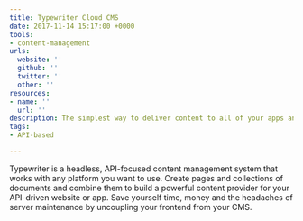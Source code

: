 ```yaml
---
title: Typewriter Cloud CMS
date: 2017-11-14 15:17:00 +0000
tools:
- content-management
urls:
  website: ''
  github: ''
  twitter: ''
  other: ''
resources:
- name: ''
  url: ''
description: The simplest way to deliver content to all of your apps and websites
tags:
- API-based

---
```

Typewriter is a headless, API-focused content management system that works with any platform you want to use. Create pages and collections of documents and combine them to build a powerful content provider for your API-driven website or app. Save yourself time, money and the headaches of server maintenance by uncoupling your frontend from your CMS.
